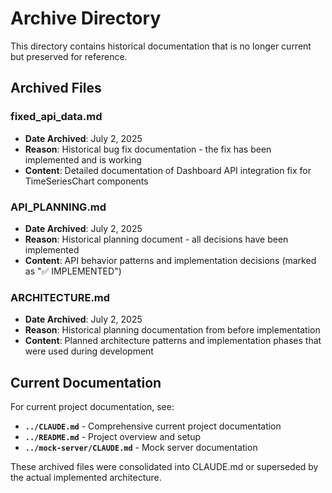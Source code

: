 # Archive Directory

This directory contains historical documentation that is no longer current but preserved for reference.

## Archived Files

### **fixed_api_data.md**
- **Date Archived**: July 2, 2025
- **Reason**: Historical bug fix documentation - the fix has been implemented and is working
- **Content**: Detailed documentation of Dashboard API integration fix for TimeSeriesChart components

### **API_PLANNING.md** 
- **Date Archived**: July 2, 2025
- **Reason**: Historical planning document - all decisions have been implemented
- **Content**: API behavior patterns and implementation decisions (marked as "✅ IMPLEMENTED")

### **ARCHITECTURE.md**
- **Date Archived**: July 2, 2025  
- **Reason**: Historical planning documentation from before implementation
- **Content**: Planned architecture patterns and implementation phases that were used during development

## Current Documentation

For current project documentation, see:
- **`../CLAUDE.md`** - Comprehensive current project documentation
- **`../README.md`** - Project overview and setup
- **`../mock-server/CLAUDE.md`** - Mock server documentation

These archived files were consolidated into CLAUDE.md or superseded by the actual implemented architecture.